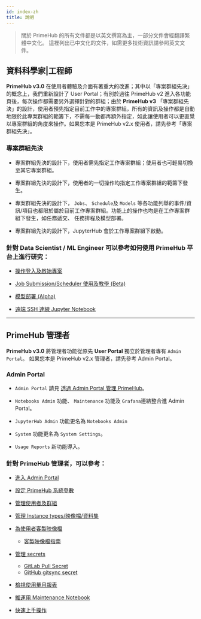 ```yaml
---
id: index-zh
title: 說明
---
```


>關於 PrimeHub 的所有文件都是以英文撰寫為主，一部分文件會經翻譯繁體中文化。
>這裡列出已中文化的文件，如需更多技術資訊請參照英文文件。

## 資料科學家|工程師

**PrimeHub v3.0** 在使用者體驗及介面有著重大的改進；其中以「專案群組先決」的概念上，我們重新設計了 User Portal；有別於過往 PrimeHub v2 進入各功能頁後，每次操作都需要另外選擇針對的群組；由於 **PrimeHub v3** 「專案群組先決」的設計，使用者預先指定目前工作中的專案群組，所有的資訊及操作都是自動地限於此專案群組的範籌下，不需每一動都再額外指定，如此讓使用者可以更直覺以專案群組的角度來操作。如果您本是 PrimeHub v2.x 使用者，請先參考「專案群組先決」。

### 專案群組先決

+ 專案群組先決的設計下，使用者需先指定工作專案群組；使用者也可輕易切換至其它專案群組。

+ 專案群組先決的設計下，使用者的一切操作均指定工作專案群組的範籌下發生。

+ 專案群組先決的設計下， `Jobs`、 `Schedule`及 `Models` 等各功能列舉的事件/資訊/項目也都限於屬於目前工作專案群組。功能上的操作也均是在工作專案群組下發生，如任務遞交、 任務排程及模型部署。

+ 專案群組先決的設計下，JupyterHub 會於工作專案群組下啟動。

### 針對 Data Scientist / ML Engineer 可以參考如何使用 PrimeHub 平台上進行研究：

+ [操作登入及啟始專案](zh-tw/quickstart/login-portal-user)

+ [Job Submission/Scheduler 使用及教學 (Beta)](zh-tw/job-submission-cht)

+ [模型部署 (Alpha)](zh-tw/model-deployment-feature)

+ [遠端 SSH 連線 Jupyter Notebook](zh-tw/guide_manual/ssh-config-cht)

---

## PrimeHub 管理者

**PrimeHub v3.0** 將管理者功能從原先 **User Portal** 獨立於管理者專有 `Admin Portal`。 如果您本是 PrimeHub v2.x 管理者，請先參考 Admin Portal。

### Admin Portal

+ `Admin Portal` 請見 [透過 Admin Portal 管理 PrimeHub](zh-tw/quickstart/login-portal-admin)。

+ `Notebooks Admin` 功能、 `Maintenance` 功能及 `Grafana`連結整合進 Admin Portal。

+ `JupyterHub Admin` 功能更名為 `Notebooks Admin`

+ `System` 功能更名為 `System Settings`。

+ `Usage Reports` 新功能導入。

### 針對 PrimeHub 管理者，可以參考：

+ [進入 Admin Portal](zh-tw/quickstart/login-portal-admin)

+ [設定 PrimeHub 系統參數](zh-tw/guide_manual/admin-system-cht)

+ [管理使用者及群組](zh-tw/guide_manual/admin-user-cht)

+ [管理 Instance types/映像檔/資料集](zh-tw/guide_manual/admin-instancetype-cht)

+ [為使用者客製映像檔](zh-tw/guide_manual/admin-build-image-cht)
  + [客製映像檔指南](zh-tw/guide_manual/custom-image-guideline)

+ [管理 secrets](zh-tw/guide_manual/admin-secret-cht) 

  + [GitLab Pull Secret](zh-tw/quickstart/secret-pull-image)
  + [GitHub gitsync secret](zh-tw/quickstart/secret-gitsync)

+ [檢視使用量月報表](zh-tw/guide_manual/admin-report-cht)
  
+ [維運用 Maintenance Notebook](zh-tw/maintenance-cht)

+ [快速上手操作](zh-tw/quickstart/create-user)

